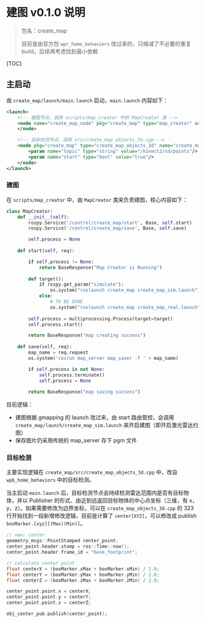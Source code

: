 # 建图 v0.1.0 说明

> 包名：create_map
>
> 目前是由官方包 `wpr_home_behaviors` 改过来的，只缩减了不必要的重复 build，后续再考虑找到最小依赖

[TOC]



## 主启动

由 `create_map/launch/main.launch` 启动，`main.launch` 内容如下：

```xml
<launch>
    <!-- 建图节点，调用 scripts/map_creator 中的 MapCreator 类 -->
    <node name="create_map_node" pkg="create_map" type="map_creator" output="screen">
    </node>

    <!-- 目标检测节点，调用 src/create_map_objects_3d.cpp -->
    <node pkg="create_map" type="create_map_objects_3d" name="create_map_objects_3d" output="screen">
        <param name="topic" type="string" value="/kinect2/sd/points"/>
        <param name="start" type="bool" value="true"/>
    </node>
</launch>
```



### 建图

在 `scripts/map_creator` 中，由 `MapCreator` 类来负责建图，核心内容如下：

```python
class MapCreator:
    def __init__(self):
        rospy.Service('/control/create_map/start', Base, self.start)    # 启动建图路由
        rospy.Service('/control/create_map/save', Base, self.save)      # 保存地图路由

        self.process = None                                             # 保存进程对象
    
    def start(self, req):

        if self.process != None:                                        # 防止重复建图
            return BaseResponse("Map Creator is Running")
        
        def target():
            if rospy.get_param("simulate"):
                os.system("roslaunch create_map create_map_sim.launch")
            else:
                # TO BE DONE
                os.system("roslaunch create_map create_map_real.launch")
        
        self.process = multiprocessing.Process(target=target)           # 启动建图进程
        self.process.start()        

        return BaseResponse("map creating success")
    
    def save(self, req):
        map_name = req.request                                          # 从主控获取map_name
        os.system('rosrun map_server map_saver -f ' + map_name)         # map_server保存地图

        if self.process is not None:                                    # 终止建图进程
            self.process.terminate()
            self.process = None
        
        return BaseResponse("map saving success")
```

目前逻辑：

- 建图根据 gmapping 的 launch 改过来，由 start 路由管控，会调用 `create_map/launch/create_map_sim.launch` 来开启建图（即开启激光雷达扫图）
- 保存图片仍采用传统的 map_server 存下 pgm 文件



### 目标检测

主要实现逻辑在 `create_map/src/create_map_objects_3d.cpp` 中，改自 `wpb_home_behaviors` 中的目标检测。

当主启动 `main.launch` 后，目标检测节点会持续检测雷达范围内是否有目标物体，并以 Publisher 的形式、由近到远返回目标物体的中心点坐标（三维，有 x，y，z）。如果需要修改为边界坐标，可以在 `create_map_objects_3d.cpp` 的 323 行开始找到一段新增修改逻辑，目前是计算了 `center[XYZ]`，可以修改成 publish `boxMarker.[xyz][(Max)(Min)]`。

```cpp
// new: center
geometry_msgs::PointStamped center_point;
center_point.header.stamp = ros::Time::now();
center_point.header.frame_id = "base_footprint";

// calculate center point
float centerX = (boxMarker.xMax + boxMarker.xMin) / 2.0;
float centerY = (boxMarker.yMax + boxMarker.yMin) / 2.0;
float centerZ = (boxMarker.zMax + boxMarker.zMin) / 2.0;

center_point.point.x = centerX;
center_point.point.y = centerY;
center_point.point.z = centerZ;

obj_center_pub.publish(center_point);
```

